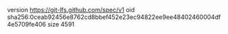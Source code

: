 version https://git-lfs.github.com/spec/v1
oid sha256:0ceab92456e8762cd8bbef452e23ec94822ee9ee48402460004df4e5709fe406
size 4591
